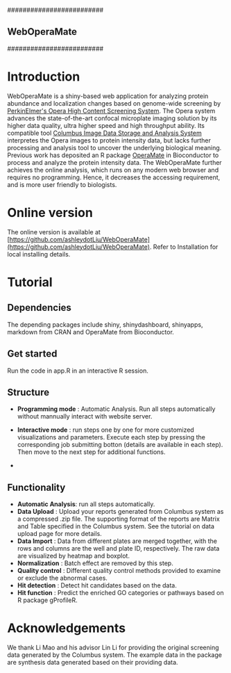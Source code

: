 #########################
##     WebOperaMate    ##
#########################

# Introduction
WebOperaMate is a shiny-based web application for analyzing protein abundance and localization changes based on genome-wide screening by [PerkinElmer's Opera High Content Screening System](http://www.perkinelmer.com/pages/020/cellularimaging/products/opera.xhtml).
 The Opera system advances the state-of-the-art confocal microplate imaging solution by its higher data quality, ultra higher speed and high throughput ability. Its compatible tool [Columbus Image Data Storage and Analysis System](http://www.perkinelmer.com/pages/020/cellularimaging/products/columbus.xhtml) interpretes the Opera images to protein intensity data, but lacks further processing and analysis tool to uncover the  underlying biological meaning.
Previous work has deposited an R package [OperaMate](https://www.bioconductor.org/packages/release/bioc/html/OperaMate.html) in Bioconductor to process and analyze the protein intensity data. The WebOperaMate further achieves the online analysis, which runs on any modern web browser and requires no programming. Hence, it decreases the accessing requirement, and is more user friendly to biologists.

# Online version
The online version is available at [https://github.com/ashleydotLiu/WebOperaMate](https://github.com/ashleydotLiu/WebOperaMate). Refer to Installation for local installing details.

# Tutorial
## Dependencies
The depending packages include shiny, shinydashboard, shinyapps, markdown from CRAN and OperaMate from Bioconductor.
## Get started
Run the code in app.R in an interactive R session.

## Structure 
 - **Programming mode** : Automatic Analysis. Run all steps automatically without mannually interact with website server.

 - **Interactive mode** :  run steps one by one for more customized visualizations and parameters. Execute each step by pressing the corresponding job submitting botton (details are available in each step). Then move to the next step for additional functions.
- 
## Functionality
* **Automatic Analysis**: run all steps automatically.
* **Data Upload** : Upload your reports generated from Columbus system as a compressed .zip file. The supporting format of the reports are Matrix and Table specified in the Columbus system. See the tutorial on data upload page for more details.
* **Data Import** : Data from different plates are merged together, with the rows and columns are the well and plate ID, respectively. The raw data are visualized by heatmap and boxplot.
* **Normalization** : Batch effect are removed by this step.
* **Quality control** : Different quality control methods provided to examine or exclude the abnormal cases.
* **Hit detection** : Detect hit candidates based on the data.
* **Hit function** : Predict the enriched GO categories or pathways based on R package gProfileR.

# Acknowledgements
We thank Li Mao and his advisor Lin Li for providing the original screening data generated by the Columbus system. The
example data in the package are synthesis data generated based on their providing data.


